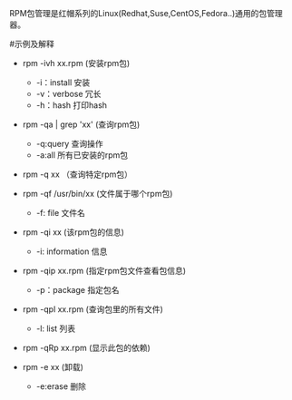 RPM包管理是红帽系列的Linux(Redhat,Suse,CentOS,Fedora..)通用的包管理器。


#示例及解释
- rpm -ivh xx.rpm (安装rpm包)
  - -i：install 安装
  - -v：verbose 冗长
  - -h：hash 打印hash


- rpm -qa | grep 'xx' (查询rpm包)
  - -q:query 查询操作
  - -a:all 所有已安装的rpm包


- rpm -q xx （查询特定rpm包）


- rpm -qf /usr/bin/xx (文件属于哪个rpm包)
  - -f: file 文件名


- rpm -qi xx (该rpm包的信息)
  - -i: information 信息


- rpm -qip xx.rpm (指定rpm包文件查看包信息)
  - -p：package 指定包名


- rpm -qpl xx.rpm (查询包里的所有文件)
  - -l: list 列表


- rpm -qRp xx.rpm (显示此包的依赖)


- rpm -e xx (卸载)
  - -e:erase 删除
